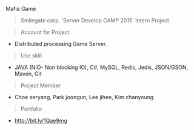 Mafia Game

> Smilegate corp. 'Server Develop CAMP 2015' Intern Project

> Account for Project

- Distributed processing Game Server.

> Use skill

- JAVA (NIO- Non blocking IO), C#, MySQL, Redis, Jedis, JSON/GSON, Maven, Git

> Project Member

- Choe seryang, Park joongun, Lee jihee, Kim chanyoung

> Portfolio

- http://bit.ly/1Qae9mg
